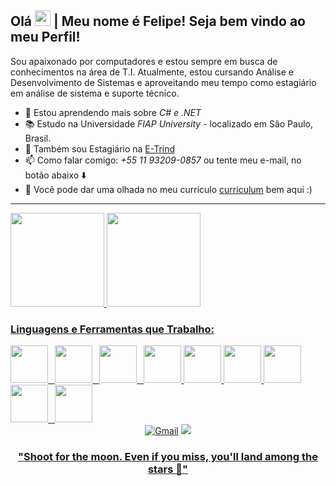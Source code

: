 ## Olá <img width="25px" height="25px" src="https://user-images.githubusercontent.com/73148019/144666718-3b38bc9c-f2b4-4028-acfb-4df434782a0a.gif"> | Meu nome é Felipe! Seja bem vindo ao meu Perfil!

<p>Sou apaixonado por computadores e estou sempre em busca de conhecimentos na área de T.I. Atualmente, estou cursando Análise e Desenvolvimento de Sistemas e aproveitando meu tempo como estagiário em análise de sistema e suporte técnico.</p>

- 🌱 Estou aprendendo mais sobre  *C# e .NET* <br>
- 📚 Estudo na Universidade _FIAP University_ - localizado em São Paulo, Brasil.
- 🧠 Também sou Estagiário na [E-Trind](https://etrind.com.br/)
- 📫 Como falar comigo: *+55 11 93209-0857* ou tente meu e-mail, no botão abaixo ⬇️ <br>
- 📖 Você pode dar uma olhada no meu curriculo [curriculum](https://github.com/ffaZan/curriculum/blob/main/Felipe_Fazan.pdf) bem aqui :)
<hr>
<div style="float: left;">
<a href="https://github.com/ffaZan">
<img height="150em" src="https://github-readme-stats.vercel.app/api?username=ffaZan&show_icons=true&theme=algolia&include_all_commits=true&count_private=true"/>
<img height="150em" src="https://github-readme-stats.vercel.app/api/top-langs/?username=ffaZan&layout=compact&langs_count=7&theme=algolia"/>
  <h3> Linguagens e Ferramentas que Trabalho: </h3>
<code><img height="60" width="60" src="https://cdn.jsdelivr.net/gh/devicons/devicon/icons/microsoftsqlserver/microsoftsqlserver-plain-wordmark.svg" /> </code>
<code><img height="60" width="60" src="https://cdn.jsdelivr.net/gh/devicons/devicon/icons/csharp/csharp-original.svg" /> </code>
<code><img height="60" width="60" src="https://cdn.jsdelivr.net/gh/devicons/devicon/icons/dotnetcore/dotnetcore-original.svg" /> </code>  
<code><img height="60" width="60" src="https://cdn.jsdelivr.net/gh/devicons/devicon/icons/html5/html5-original.svg"/></code>
<code><img height="60" width="60" src="https://cdn.jsdelivr.net/gh/devicons/devicon/icons/css3/css3-original.svg"/></code>
<code><img height="60" width="60" src="https://cdn.jsdelivr.net/gh/devicons/devicon/icons/github/github-original.svg"/></code> 
<code><img height="60" width="60" src="https://cdn.jsdelivr.net/gh/devicons/devicon/icons/git/git-original.svg"/></code>
<code><img height="60" width="60" src="https://cdn.jsdelivr.net/gh/devicons/devicon/icons/visualstudio/visualstudio-plain.svg" /> </code> 
<!--<code><img height="60" width="60" src="https://cdn.jsdelivr.net/gh/devicons/devicon/icons/javascript/javascript-original.svg"/></code>-->
<code><img height="60" width="60" src="https://cdn.jsdelivr.net/gh/devicons/devicon/icons/bootstrap/bootstrap-original.svg"/></code>
<!--<code><img height="60" width="60" src="https://cdn.jsdelivr.net/gh/devicons/devicon/icons/mysql/mysql-original.svg"/></code>-->


<!-- <h3> Tools: </h3>
<code><img height="60" width="60" src="https://cdn.jsdelivr.net/gh/devicons/devicon/icons/arduino/arduino-original-wordmark.svg"/></code>
<code><img height="60" width="60" src="https://cdn.jsdelivr.net/gh/devicons/devicon/icons/apache/apache-original.svg"/></code>
<code><img height="60" width="60" src="https://cdn.jsdelivr.net/gh/devicons/devicon/icons/vscode/vscode-original.svg"/></code>
<code><img height="60" width="60" src="https://cdn.jsdelivr.net/gh/devicons/devicon/icons/github/github-original.svg"/></code> 
<code><img height="60" width="60" src="https://cdn.jsdelivr.net/gh/devicons/devicon/icons/git/git-original.svg"/></code>
<code><img height="60" width="60" src="https://cdn.jsdelivr.net/gh/devicons/devicon/icons/visualstudio/visualstudio-plain.svg" /> </code> -->

  <!--Loading...📚 -->
</div>
  <hr>
<div align="center">
<a href="mailto:felipeffazandebrito@gmail.com "><img src="https://img.shields.io/badge/Gmail-D14836?style=for-the-badge&logo=gmail&logoColor=white" alt="Gmail"></a>
<a href="https://www.linkedin.com/in/felipefazan/"><img src="https://img.shields.io/badge/LinkedIn-0077B5?style=for-the-badge&logo=linkedin&logoColor=white"</a>
</div>
  
  <h3 align="center"> "Shoot for the moon. Even if you miss, you'll land among the stars 🚀" </h3>
